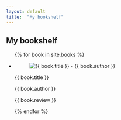 ```yaml
---
layout: default
title:  "My bookshelf"
---
```


<article class="full-width">
  <h1>My bookshelf</h1>
  <ul class="book-list">
    {% for book in site.books %}
    <li class="book-list__item">
      <figure class="book-list__item-figure">
        <img src="../assets/books/{{ book.img }}" alt="{{ book.title }} - {{ book.author }}">
      </figure>
      <p class="book-list__item-title">{{ book.title }}</p>
      <p class="book-list__item-author">{{ book.author }}</p>
      <p class="book-list__item-summary">{{ book.review }}</p>
    </li>
    {% endfor %}
  </ul>

</article>
